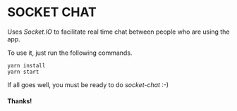 # SOCKET CHAT

Uses _Socket.IO_ to facilitate real time chat between people who are using the app.  

To use it, just run the following commands.  

`yarn install`  
`yarn start`  

If all goes well, you must be ready to do _socket-chat_ :-)  

#### Thanks!
